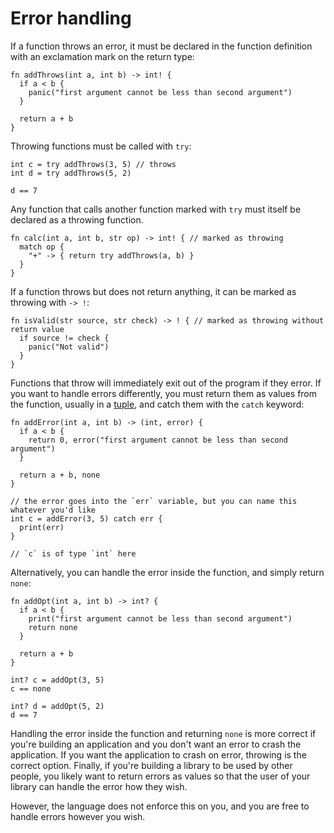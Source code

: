 # Error handling

If a function throws an error, it must be declared in the function definition with an exclamation mark on the return type:

```nc
fn addThrows(int a, int b) -> int! {
  if a < b {
    panic("first argument cannot be less than second argument")
  }

  return a + b
}
```

Throwing functions must be called with `try`:

```nc
int c = try addThrows(3, 5) // throws
int d = try addThrows(5, 2)

d == 7
```

Any function that calls another function marked with `try` must itself be declared as a throwing function.

```nc
fn calc(int a, int b, str op) -> int! { // marked as throwing
  match op {
    "+" -> { return try addThrows(a, b) }
  }
}
```

If a function throws but does not return anything, it can be marked as throwing with `-> !`:

```nc
fn isValid(str source, str check) -> ! { // marked as throwing without return value
  if source != check {
    panic("Not valid")
  }
}
```

Functions that throw will immediately exit out of the program if they error. If you want to handle errors differently, you must return them as values from the function, usually in a [tuple](../types/tuple), and catch them with the `catch` keyword:

```nc
fn addError(int a, int b) -> (int, error) {
  if a < b {
    return 0, error("first argument cannot be less than second argument")
  }

  return a + b, none
}

// the error goes into the `err` variable, but you can name this whatever you'd like
int c = addError(3, 5) catch err {
  print(err)
}

// `c` is of type `int` here
```

Alternatively, you can handle the error inside the function, and simply return `none`:

```nc
fn addOpt(int a, int b) -> int? {
  if a < b {
    print("first argument cannot be less than second argument")
    return none
  }

  return a + b
}

int? c = addOpt(3, 5)
c == none

int? d = addOpt(5, 2)
d == 7
```

Handling the error inside the function and returning `none` is more correct if you're building an application and you don't want an error to crash the application. If you want the application to crash on error, throwing is the correct option. Finally, if you're building a library to be used by other people, you likely want to return errors as values so that the user of your library can handle the error how they wish.

However, the language does not enforce this on you, and you are free to handle errors however you wish.
